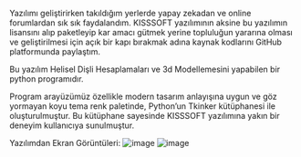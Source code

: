 Yazılımı geliştirirken takıldığım yerlerde yapay zekadan ve online forumlardan sık sık faydalandım. 
KISSSOFT yazılımının aksine bu yazılımın lisansını alıp paketleyip kar amacı gütmek yerine 
topluluğun yararına olması ve geliştirilmesi için açık bir kapı bırakmak adına kaynak kodlarını GitHub platformunda paylaştım.

Bu yazılım Helisel Dişli Hesaplamaları ve 3d Modellemesini yapabilen bir python programıdır.

Program arayüzümüz özellikle modern tasarım anlayışına uygun ve göz yormayan koyu tema renk paletinde, Python’un Tkinker kütüphanesi ile oluşturulmuştur. 
Bu kütüphane sayesinde KISSSOFT yazılımına yakın bir deneyim kullanıcıya sunulmuştur. 

Yazılımdan Ekran Görüntüleri:
![image](https://github.com/user-attachments/assets/ae362a48-abf8-4f7f-96cd-16c71e695395)
![image](https://github.com/user-attachments/assets/a6d96975-42ed-407d-b0da-48e164a29d09)

